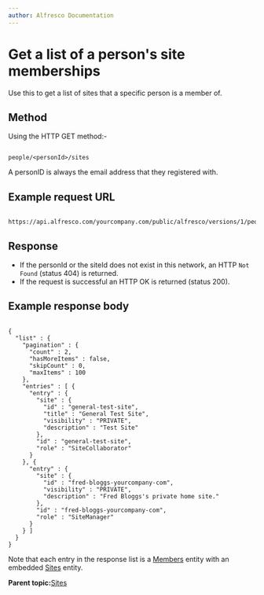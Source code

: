 ```yaml
---
author: Alfresco Documentation
---
```


# Get a list of a person's site memberships

Use this to get a list of sites that a specific person is a member of.

## Method

Using the HTTP GET method:-

```

people/<personId>/sites
```

A personID is always the email address that they registered with.

## Example request URL

```

https://api.alfresco.com/yourcompany.com/public/alfresco/versions/1/people/fred.bloggs@yourcompany.com/sites
```

## Response

-   If the personId or the siteId does not exist in this network, an HTTP `Not Found` \(status 404\) is returned.
-   If the request is successful an HTTP OK is returned \(status 200\).

## Example response body

```

{
  "list" : {
    "pagination" : {
      "count" : 2,
      "hasMoreItems" : false,
      "skipCount" : 0,
      "maxItems" : 100
    },
    "entries" : [ {
      "entry" : {
        "site" : {
          "id" : "general-test-site",
          "title" : "General Test Site",
          "visibility" : "PRIVATE",
          "description" : "Test Site"
        },
        "id" : "general-test-site",
        "role" : "SiteCollaborator"
      }
    }, {
      "entry" : {
        "site" : {
          "id" : "fred-bloggs-yourcompany-com",
          "visibility" : "PRIVATE",
          "description" : "Fred Bloggs's private home site."
        },
        "id" : "fred-bloggs-yourcompany-com",
        "role" : "SiteManager"
      }
    } ]
  }
}
```

Note that each entry in the response list is a [Members](pra-sites-members.md) entity with an embedded [Sites](pra-sites.md) entity.

**Parent topic:**[Sites](../../../pra/1/concepts/pra-people-sites.md)

